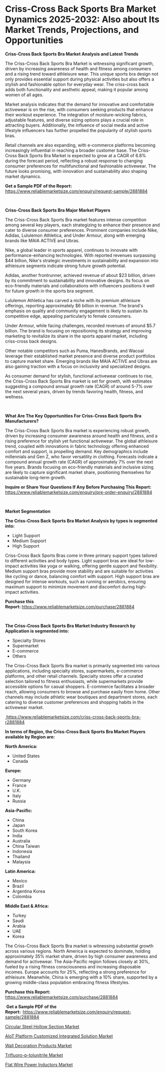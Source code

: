 <p><h1>Criss-Cross Back Sports Bra Market Dynamics 2025-2032: Also about Its Market Trends, Projections, and Opportunities</h1></p><p><strong>Criss-Cross Back Sports Bra Market Analysis and Latest Trends</strong></p>
<p><p>The Criss-Cross Back Sports Bra Market is witnessing significant growth, driven by increasing awareness of health and fitness among consumers and a rising trend toward athleisure wear. This unique sports bra design not only provides essential support during physical activities but also offers a stylish and fashionable option for everyday wear. The criss-cross back adds both functionality and aesthetic appeal, making it popular among women of all ages.</p><p>Market analysis indicates that the demand for innovative and comfortable activewear is on the rise, with consumers seeking products that enhance their workout experience. The integration of moisture-wicking fabrics, adjustable features, and diverse sizing options plays a crucial role in attracting buyers. Additionally, the influence of social media and active lifestyle influencers has further propelled the popularity of stylish sports bras.</p><p>Retail channels are also expanding, with e-commerce platforms becoming increasingly influential in reaching a broader customer base. The Criss-Cross Back Sports Bra Market is expected to grow at a CAGR of 6.8% during the forecast period, reflecting a robust response to changing consumer preferences for multifunctional and fashionable activewear. The future looks promising, with innovation and sustainability also shaping market dynamics.</p></p>
<p><strong>Get a Sample PDF of the Report:&nbsp;</strong> <a href="https://www.reliablemarketsize.com/enquiry/request-sample/2881884?utm_campaign=1999&utm_medium=2&utm_source=Github&utm_content=ia&utm_term=12032025&utm_id=criss-cross-back-sports-bra">https://www.reliablemarketsize.com/enquiry/request-sample/2881884</a></p>
<p>&nbsp;</p>
<p><strong>Criss-Cross Back Sports Bra Major Market Players</strong></p>
<p><p>The Criss-Cross Back Sports Bra market features intense competition among several key players, each strategizing to enhance their presence and cater to diverse consumer preferences. Prominent companies include Nike, Adidas, Lululemon Athletica, and Under Armour, along with emerging brands like MAIA ACTIVE and Ubras.</p><p>Nike, a global leader in sports apparel, continues to innovate with performance-enhancing technologies. With reported revenues surpassing $44 billion, Nike's strategic investments in sustainability and expansion into athleisure segments indicate strong future growth potential.</p><p>Adidas, another frontrunner, achieved revenue of about $23 billion, driven by its commitment to sustainability and innovative designs. Its focus on eco-friendly materials and collaborations with influencers positions it well for future growth in the sports bra segment.</p><p>Lululemon Athletica has carved a niche with its premium athleisure offerings, reporting approximately $6 billion in revenue. The brand's emphasis on quality and community engagement is likely to sustain its competitive edge, appealing particularly to female consumers.</p><p>Under Armour, while facing challenges, recorded revenues of around $5.7 billion. The brand is focusing on repositioning its strategy and improving marketing to revitalize its share in the sports apparel market, including criss-cross back designs.</p><p>Other notable competitors such as Puma, HanesBrands, and Wacoal leverage their established market presence and diverse product portfolios to capture market share. Emerging brands like MAIA ACTIVE and Ubras are also gaining traction with a focus on inclusivity and specialized designs.</p><p>As consumer demand for stylish, functional activewear continues to rise, the Criss-Cross Back Sports Bra market is set for growth, with estimates suggesting a compound annual growth rate (CAGR) of around 5-7% over the next several years, driven by trends favoring health, fitness, and wellness.</p></p>
<p>&nbsp;</p>
<p><strong>What Are The Key Opportunities For Criss-Cross Back Sports Bra Manufacturers?</strong></p>
<p><p>The Criss-Cross Back Sports Bra market is experiencing robust growth, driven by increasing consumer awareness around health and fitness, and a rising preference for stylish yet functional activewear. The global athleisure trend, coupled with innovations in fabric technology offering enhanced comfort and support, is propelling demand. Key demographics include millennials and Gen Z, who favor versatility in clothing. Forecasts indicate a compound annual growth rate (CAGR) of approximately 7% over the next five years. Brands focusing on eco-friendly materials and inclusive sizing are likely to capture significant market share, positioning themselves for sustainable long-term growth.</p></p>
<p><strong>Inquire or Share Your Questions If Any Before Purchasing This Report:</strong> <a href="https://www.reliablemarketsize.com/enquiry/pre-order-enquiry/2881884?utm_campaign=1999&utm_medium=2&utm_source=Github&utm_content=ia&utm_term=12032025&utm_id=criss-cross-back-sports-bra">https://www.reliablemarketsize.com/enquiry/pre-order-enquiry/2881884</a></p>
<p>&nbsp;</p>
<p><strong>Market Segmentation</strong></p>
<p><strong>The Criss-Cross Back Sports Bra Market Analysis by types is segmented into:</strong></p>
<p><ul><li>Light Support</li><li>Medium Support</li><li>High Support</li></ul></p>
<p><p>Criss-Cross Back Sports Bras come in three primary support types tailored to different activities and body types. Light support bras are ideal for low-impact activities like yoga or walking, offering gentle support and flexibility. Medium support bras provide more stability and are suitable for activities like cycling or dance, balancing comfort with support. High support bras are designed for intense workouts, such as running or aerobics, ensuring maximum support to minimize movement and discomfort during high-impact activities.</p></p>
<p><strong>Purchase this Report:&nbsp;</strong><a href="https://www.reliablemarketsize.com/purchase/2881884?utm_campaign=1999&utm_medium=2&utm_source=Github&utm_content=ia&utm_term=12032025&utm_id=criss-cross-back-sports-bra">https://www.reliablemarketsize.com/purchase/2881884</a></p>
<p>&nbsp;</p>
<p><strong>The Criss-Cross Back Sports Bra Market Industry Research by Application is segmented into:</strong></p>
<p><ul><li>Specialty Stores</li><li>Supermarket</li><li>E-commerce</li><li>Others</li></ul></p>
<p><p>The Criss-Cross Back Sports Bra market is primarily segmented into various applications, including specialty stores, supermarkets, e-commerce platforms, and other retail channels. Specialty stores offer a curated selection tailored to fitness enthusiasts, while supermarkets provide accessible options for casual shoppers. E-commerce facilitates a broader reach, allowing consumers to browse and purchase easily from home. Other channels may include athletic wear boutiques and department stores, each catering to diverse customer preferences and shopping habits in the activewear market.</p></p>
<p><a href="https://www.reliablemarketsize.com/criss-cross-back-sports-bra-r2881884?utm_campaign=1999&utm_medium=2&utm_source=Github&utm_content=ia&utm_term=12032025&utm_id=criss-cross-back-sports-bra">&nbsp;https://www.reliablemarketsize.com/criss-cross-back-sports-bra-r2881884</a></p>
<p><strong>In terms of Region, the Criss-Cross Back Sports Bra Market Players available by Region are:</strong></p>
<p>
    <p> <strong> North America: </strong>
        <ul>
            <li>United States</li>
            <li>Canada</li>
        </ul>
        </p> 
    <p> <strong> Europe: </strong>
        <ul>
            <li>Germany</li>
            <li>France</li>
            <li>U.K.</li>
            <li>Italy</li>
            <li>Russia</li>
        </ul>
        </p> 
    <p> <strong> Asia-Pacific: </strong>
        <ul>
            <li>China</li>
            <li>Japan</li>
            <li>South Korea</li>
            <li>India</li>
            <li>Australia</li>
            <li>China Taiwan</li>
            <li>Indonesia</li>
            <li>Thailand</li>
            <li>Malaysia</li>
        </ul>
        </p> 
    <p> <strong> Latin America: </strong>
        <ul>
            <li>Mexico</li>
            <li>Brazil</li>
            <li>Argentina Korea</li>
            <li>Colombia</li>
        </ul>
        </p> 
    <p> <strong> Middle East & Africa: </strong>
        <ul>
            <li>Turkey</li>
            <li>Saudi</li>
            <li>Arabia</li>
            <li>UAE</li>
            <li>Korea</li>
        </ul>
    </p>
    </p>
<p><p>The Criss-Cross Back Sports Bra market is witnessing substantial growth across various regions. North America is expected to dominate, holding approximately 35% market share, driven by high consumer awareness and demand for activewear. The Asia-Pacific region follows closely at 30%, fueled by a rising fitness consciousness and increasing disposable incomes. Europe accounts for 25%, reflecting a strong preference for athleisure. Meanwhile, China is emerging with a 10% share, supported by a growing middle-class population embracing fitness lifestyles.</p></p>
<p><strong>Purchase this Report: </strong><a href="https://www.reliablemarketsize.com/purchase/2881884?utm_campaign=1999&utm_medium=2&utm_source=Github&utm_content=ia&utm_term=12032025&utm_id=criss-cross-back-sports-bra">https://www.reliablemarketsize.com/purchase/2881884</a></p>
<p>&nbsp;<strong>Get a Sample PDF of the Report:&nbsp;&nbsp;</strong><a href="https://www.reliablemarketsize.com/enquiry/request-sample/2881884?utm_campaign=1999&utm_medium=2&utm_source=Github&utm_content=ia&utm_term=12032025&utm_id=criss-cross-back-sports-bra">https://www.reliablemarketsize.com/enquiry/request-sample/2881884</a></p>
<p><strong></strong></p>
<p><p><a href="https://github.com/enieyfabius/Market-Research-Report-List-1/blob/main/circular-steel-hollow-section-market.md?utm_campaign=1999&utm_medium=2&utm_source=Github&utm_content=ia&utm_term=12032025&utm_id=criss-cross-back-sports-bra">Circular Steel Hollow Section Market</a></p><p><a href="https://github.com/milievkulov/Market-Research-Report-List-1/blob/main/aiot-platform-customized-integrated-solution-market.md?utm_campaign=1999&utm_medium=2&utm_source=Github&utm_content=ia&utm_term=12032025&utm_id=criss-cross-back-sports-bra">AIoT Platform Customized Integrated Solution Market</a></p><p><a href="https://github.com/pizolina/Market-Research-Report-List-7/blob/main/wall-decoration-products-market.md?utm_campaign=1999&utm_medium=2&utm_source=Github&utm_content=ia&utm_term=12032025&utm_id=criss-cross-back-sports-bra">Wall Decoration Products Market</a></p><p><a href="https://github.com/steegeneat/Market-Research-Report-List-1/blob/main/trifluoro-p-tolunitrile-market.md?utm_campaign=1999&utm_medium=2&utm_source=Github&utm_content=ia&utm_term=12032025&utm_id=criss-cross-back-sports-bra">Trifluoro-p-tolunitrile Market</a></p><p><a href="https://github.com/payareganiou/Market-Research-Report-List-1/blob/main/flat-wire-power-inductors-market.md?utm_campaign=1999&utm_medium=2&utm_source=Github&utm_content=ia&utm_term=12032025&utm_id=criss-cross-back-sports-bra">Flat Wire Power Inductors Market</a></p></p>